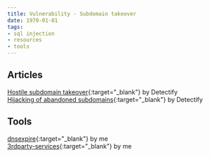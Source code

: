 ```yaml
---
title: Vulnerability - Subdomain takeover
date: 1970-01-01
tags:
- sql injection
- resources
- tools
---
```


## Articles
[Hostile subdomain takeover](https://labs.detectify.com/2014/10/21/hostile-subdomain-takeover-using-herokugithubdesk-more/){:target="_blank"} by Detectify  
[Hijacking of abandoned subdomains](https://labs.detectify.com/2014/12/08/hijacking-of-abandoned-subdomains-part-2/){:target="_blank"} by Detectify  


## Tools
[dnsexpire](https://github.com/gwen001/dnsexpire){:target="_blank"} by me  
[3rdparty-services](https://github.com/gwen001/3rdparty-services){:target="_blank"} by me  
